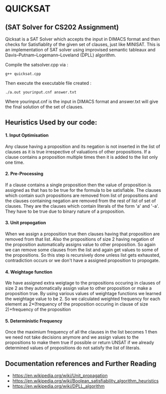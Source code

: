 # QUICKSAT 
## (SAT Solver for CS202 Assignment)

Qicksat is a SAT Solver which accepts the input in DIMACS format and then checks for Satisfiablity of the given set of clauses, just like MINISAT.
This is an implementation of SAT solver using improvised semantic tableaux and Davis–Putnam–Logemann–Loveland (DPLL) algorithm.


Compile the satsolver.cpp via :

```
g++ quicksat.cpp

```

Then execute the executable file created :
```
./a.out yourinput.cnf answer.txt

```
Where yourinput.cnf is the input in DIMACS format and answer.txt will give the final solution of the set of clauses.



## Heuristics Used by our code:


#### 1. Input Optimisation
Any clause having a proposition and its negation is not inserted in the list of clauses as it is true irrespective of valuations of other propositions.
If a clause contains a proposition multiple times then it is added to the list only one time.

#### 2. Pre-Processing
If a clause contains a single proposition then the value of proposition is assigned as that has to be true for the formula to be satisfiable.
The clauses which contain such propositions are removed from list of propositions and the clauses containing negation are removed from the rest of list of set of clauses. They are the clauses which contain literals of the form 'a' and '-a'. They have to be true due to binary nature of a proposition.

#### 3. Unit propogation
When we assign a proposition true then clauses having that proposition are removed from that list.
Also the propositions of size 2 having negation of the proposition automatically assigns value to other proposition.
So again we can remove some clauses from the list and again get values to some of the propositions.
So this step is recursively done unless list gets exhausted, contradiction occurs or we don't have a assigned proposition to propogate.

#### 4. Weightage function
We have assigned extra weigtage to the propositions occuring in clauses of size 2 as they automatically assign value to other proposition or make a proposition true.
By using various values of weightage functions we learned the weightage value to be 2.
So we calculated weighted frequency for each element as 2*(frequency of the proposition occuring in clause of size 2)+frequency of the proposition

#### 5. Deterministic Frequency
Once the maximium frequency of all the clauses in the list becomes 1 then we need not take decisions anymore and we assign values to the
propositions to make them true if possible or return UNSAT if we already determined values of propositions do not satisfy the list of literals.


Documentation references and Further Reading
------------------------
- https://en.wikipedia.org/wiki/Unit_propagation
- https://en.wikipedia.org/wiki/Boolean_satisfiability_algorithm_heuristics
- https://en.wikipedia.org/wiki/DPLL_algorithm

